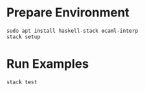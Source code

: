 # Prepare Environment

    sudo apt install haskell-stack ocaml-interp
    stack setup

# Run Examples

    stack test
